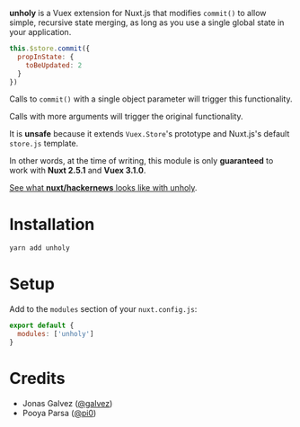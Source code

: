 **unholy** is a Vuex extension for Nuxt.js that modifies `commit()` to allow
simple, recursive state merging, as long as you use a single global state in 
your application.

```js
this.$store.commit({
  propInState: {
  	toBeUpdated: 2
  }
})
```

Calls to `commit()` with a single object parameter will trigger this 
functionality. 

Calls with more arguments will trigger the original functionality.

It is **unsafe** because it extends `Vuex.Store`'s prototype and Nuxt.js's 
default `store.js` template.

In other words, at the time of writing, this module is only **guaranteed** to 
work with **Nuxt 2.5.1** and **Vuex 3.1.0**.

 [See what **nuxt/hackernews** looks like with unholy][unholy-hn].

 [unholy-hn]: https://github.com/galvez/hackernews/commit/38885631742c9321172114693da30e703c85a120

# Installation

```sh
yarn add unholy
```

# Setup

Add to the `modules` section of your `nuxt.config.js`:

```js
export default {
  modules: ['unholy']
}
```

# Credits

- Jonas Galvez ([@galvez](https://github.com/galvez))
- Pooya Parsa ([@pi0](https://github.com/pi0))
